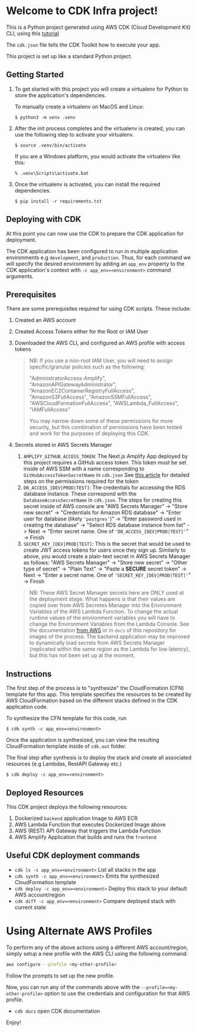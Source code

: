 
# Welcome to CDK Infra project!

This is a Python project generated using AWS CDK (Cloud Development Kit) CLI, using this [tutorial](https://docs.aws.amazon.com/cdk/v2/guide/hello_world.html)

The `cdk.json` file tells the CDK Toolkit how to execute your app.

This project is set up like a standard Python project. 


## Getting Started
1. To get started with this project you will create a virtualenv for Python to store the application's dependencies.

    To manually create a virtualenv on MacOS and Linux:

    ```shell
    $ python3 -m venv .venv
    ```

2. After the init process completes and the virtualenv is created, you can use the following
step to activate your virtualenv.

    ```shell
    $ source .venv/bin/activate
    ```

    If you are a Windows platform, you would activate the virtualenv like this:
    
    ```shell
    % .venv\Scripts\activate.bat
    ```

3. Once the virtualenv is activated, you can install the required dependencies.
    ```shell
    $ pip install -r requirements.txt
    ```

## Deploying with CDK
At this point you can now use the CDK to prepare the CDK application for deployment. 

The CDK application has been configured to run in multiple application environments 
e.g `development`, and `production`. Thus, for each command we will specify the desired environment by adding an `app_env` property to the CDK application's context with `-c app_env=<environment>` command arguments.

## Prerequisites
There are some prerequisites required for using CDK scripts. These include:
1. Created an AWS account
2. Created Access Tokens either for the Root or IAM User
3. Downloaded the AWS CLI, and configured an AWS profile with access tokens

   > NB: If you use a non-root IAM User, you will need to assign specific/granular policies such as the following:
   > 
   > "AdministratorAccess-Amplify", "AmazonAPIGatewayAdministrator", "AmazonEC2ContainerRegistryFullAccess", "AmazonS3FullAccess", "AmazonSSMFullAccess", "AWSCloudFormationFullAccess", "AWSLambda_FullAccess", "IAMFullAccess"
   > 
   > You may narrow down some of these permissions for more security, but this combination of permissions have been tested and work for the purposes of deploying this CDK.

4. Secrets stored in AWS Secrets Manager
   1. `AMPLIFY_GITHUB_ACCESS_TOKEN`: The Next.js Amplify App deployed by this project requires a GitHub access token. 
       This token must be set inside of AWS SSM with a name corresponding to `GitHubAccessTokenSecretName` in `cdk.json`
       See [this article](https://aws.amazon.com/blogs/mobile/deploy-a-nextjs-13-application-to-amplify-with-the-aws-cdk/) for detailed steps on the permissions required for the token
   2. `DB_ACCESS_[DEV|PROD|TEST]`: The credentials for accessing the RDS database instance. These correspond with the `DatabaseAccessSecretName` in `cdk.json`. The steps for creating this secret inside of AWS console are 
        "AWS Secrets Manager" -> "Store new secret" -> "Credentials for Amazon RDS database" -> "Enter user for database (likely `'postgres'`)" -> "Enter password used in creating the database" -> "Select RDS database instance from list" -> Next -> "Enter secret name. One of `'DB_ACCESS_[DEV|PROD|TEST]'`" -> Finish
   3. `SECRET_KEY_[DEV|PROD|TEST]`: This is the secret that would be used to create JWT access tokens for users once they sign up. Similarly to above,
         you would create a plain-text secret in AWS Secrets Manager as follows:
         "AWS Secrets Manager" -> "Store new secret" -> "Other type of secret" -> "Plain Text" -> "Paste a **SECURE** secret token" -> Next -> "Enter a secret name. One of `'SECRET_KEY_[DEV|PROD|TEST]'`" -> Finish

   > NB: These AWS Secret Manager secrets here are ONLY used at the deployment stage. What happens is that their values are copied over from AWS Secretes Manager into the Environment Variables of the AWS Lambda Function. To change the actual runtime values of the environment variables 
   > you will have to change the Environment Variables from the Lambda Console. See the documentation [from AWS](https://docs.aws.amazon.com/lambda/latest/dg/configuration-envvars.html#configuration-envvars-config) or in `docs` of this repository for images of the process.
   > The backend application may be improved to dynamically load secrets from AWS Secrets Manager (replicated within the same region as the Lambda for low latency), but this has not been set up at the moment. 

## Instructions
The first step of the process is to "synthesize" the CloudFormation (CFN) template for this app. This template specifies the resources to be created by AWS CloudFormation based on the different stacks defined in the CDK application code.

To synthesize the CFN template for this code, run
```shell
$ cdk synth -c app_env=<environment>
```

Once the application is synthesized, you can view the resulting CloudFormation template inside
of `cdk.out` folder.

The final step after synthesis is to deploy the stack and create all associated resources (e.g Lambdas, RestAPI Gateway etc.)
```shell
$ cdk deploy -c app_env=<environment>
```

## Deployed Resources
This CDK project deploys the following resources:
1. Dockerized `backend` application Image to AWS ECR
2. AWS Lambda Function that executes Dockerized Image above
3. AWS (REST) API Gateway that triggers the Lambda Function
4. AWS Amplify Application that builds and runs the `frontend`

## Useful CDK deployment commands

 * `cdk ls -c app_env=<environment>`          List all stacks in the app
 * `cdk synth -c app_env=<environment>`       Emits the synthesized CloudFormation template
 * `cdk deploy -c app_env=<environment>`      Deploy this stack to your default AWS account/region
 * `cdk diff -c app_env=<environment>`        Compare deployed stack with current state


# Using Alternate AWS Profiles
To perform any of the above actions using a different AWS account/region, simply setup a new profile with the AWS CLI using the following command:

```bash
aws configure --profile <my-other-profile>
```
Follow the prompts to set up the new profile.

Now, you can run any of the commands above with the `--profile=<my-other-profile>` option to use the credentials and configuration for that AWS profile.
 
 * `cdk docs`        open CDK documentation

Enjoy!
